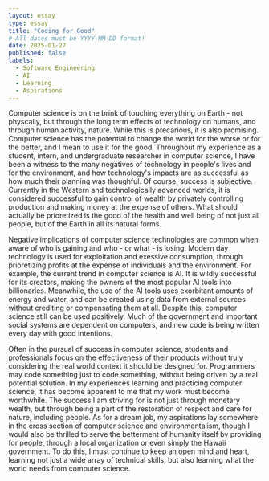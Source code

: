 ```yaml
---
layout: essay
type: essay
title: "Coding for Good"
# All dates must be YYYY-MM-DD format!
date: 2025-01-27
published: false
labels:
  - Software Engineering
  - AI
  - Learning
  - Aspirations
---
```


Computer science is on the brink of touching everything on Earth - not physcally, but through the long term effects of technology on humans, and through human activity, nature. While this is precarious, it is also promising. Computer science has the potential to change the world for the worse or for the better, and I mean to use it for the good. Throughout my experience as a student, intern, and undergraduate researcher in computer science, I have been a witness to the many negatives of technology in people's lives and for the environment, and how technology's impacts are as successful as how much their planning was thoughful. Of course, success is subjective. Currently in the Western and technologically advanced worlds, it is considered successful to gain control of wealth by privately controlling production and making money at the expense of others. What should actually be prioretized is the good of the health and well being of not just all people, but of the Earth in all its natural forms. 

Negative implications of computer science technologies are common when aware of who is gaining and who - or what - is losing. Modern day technology is used for exploitation and exessive consumption, through prioretizing profits at the expense of individuals and the environment. For example, the current trend in computer science is AI. It is wildly successful for its creators, making the owners of the most popular AI tools into billionaries. Meanwhile, the use of the AI tools uses exorbitant amounts of energy and water, and can be created using data from external sources without crediting or compensating them at all. Despite this, computer science still can be used positively. Much of the government and important social systems are dependent on computers, and new code is being written every day with good intentions. 

Often in the pursual of success in computer science, students and professionals focus on the effectiveness of their products without truly considering the real world context it should be designed for. Programmers may code something just to code something, without being driven by a real potential solution. In my experiences learning and practicing computer science, it has become apparent to me that my work must become worthwhile. The success I am striving for is not just through monetary wealth, but through being a part of the restoration of respect and care for nature, including people. As for a dream job, my aspirations lay somewhere in the cross section of computer science and environmentalism, though I would also be thrilled to serve the betterment of humanity itself by providing for people, through a local organization or even simply the Hawaii government. To do this, I must continue to keep an open mind and heart, learning not just a wide array of technical skills, but also learning what the world needs from computer science. 
